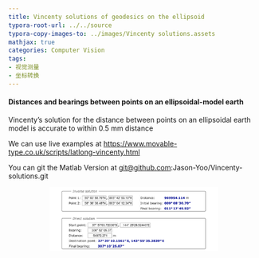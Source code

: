 ```yaml
---
title: Vincenty solutions of geodesics on the ellipsoid
typora-root-url: ../../source
typora-copy-images-to: ../images/Vincenty solutions.assets
mathjax: true
categories: Computer Vision
tags:
- 视觉测量
- 坐标转换
---
```


#### Distances and bearings between points on an ellipsoidal-model earth

Vincenty’s solution for the distance between points on an ellipsoidal earth model is accurate to within 0.5 mm distance

We can use live examples at https://www.movable-type.co.uk/scripts/latlong-vincenty.html

You can git the Matlab Version at git@github.com:Jason-Yoo/Vincenty-solutions.git

<center><img src="/images/Vincenty%20solutions.assets/image-20200618215622380.png" alt="image-20200618215622380" style="zoom:33%;" /></center>

